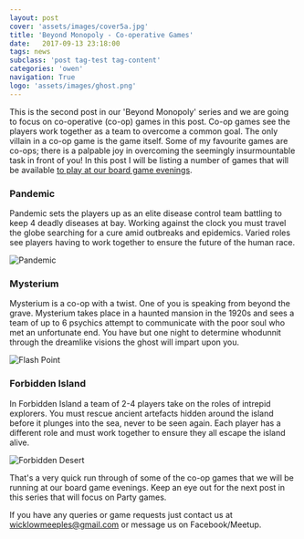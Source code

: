 ```yaml
---
layout: post
cover: 'assets/images/cover5a.jpg'
title: 'Beyond Monopoly - Co-operative Games'
date:   2017-09-13 23:18:00
tags: news
subclass: 'post tag-test tag-content'
categories: 'owen'
navigation: True
logo: 'assets/images/ghost.png'
---
```


This is the second post in our 'Beyond Monopoly' series and we are going to focus on co-operative (co-op) games in this post. Co-op games see the players work together as a team to overcome a common goal. The only villain in a co-op game is the game itself. Some of my favourite games are co-ops; there is a palpable joy in overcoming the seemingly insurmountable task in front of you! In this post I will be listing a number of games that will be available [to play at our board game evenings](http://www.wicklowmeeples.com/#welcome).

### Pandemic
Pandemic sets the players up as an elite disease control team battling to keep 4 deadly diseases at bay. Working against the clock you must travel the globe searching for a cure amid outbreaks and epidemics. Varied roles see players having to work together to ensure the future of the human race.

![Pandemic](http://www.wicklowmeeples.com/assets/images/pandemic-04.jpg)

### Mysterium
Mysterium is a co-op with a twist. One of you is speaking from beyond the grave. Mysterium takes place in a haunted mansion in the 1920s and sees a team of up to 6 psychics attempt to communicate with the poor soul who met an unfortunate end. You have but one night to determine whodunnit through the dreamlike visions the ghost will impart upon you.

![Flash Point](http://www.wicklowmeeples.com/assets/images/mysterium-01.jpg)

### Forbidden Island
In Forbidden Island a team of 2-4 players take on the roles of intrepid explorers. You must rescue ancient artefacts hidden around the island before it plunges into the sea, never to be seen again. Each player has a different role and must work together to ensure they all escape the island alive.

![Forbidden Desert](http://www.wicklowmeeples.com/assets/images/forbidden-island-01.jpg)

That's a very quick run through of some of the co-op games that we will be running at our board game evenings. Keep an eye out for the next post in this series that will focus on Party games.

If you have any queries or game requests just contact us at wicklowmeeples@gmail.com or message us on Facebook/Meetup.
